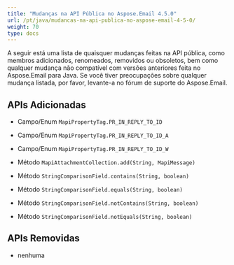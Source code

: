 ```yaml
---
title: "Mudanças na API Pública no Aspose.Email 4.5.0"
url: /pt/java/mudancas-na-api-publica-no-aspose-email-4-5-0/
weight: 70
type: docs
---
```


A seguir está uma lista de quaisquer mudanças feitas na API pública, como membros adicionados, renomeados, removidos ou obsoletos, bem como qualquer mudança não compatível com versões anteriores feita no Aspose.Email para Java. Se você tiver preocupações sobre qualquer mudança listada, por favor, levante-a no fórum de suporte do Aspose.Email.
## **APIs Adicionadas**
- Campo/Enum `MapiPropertyTag.PR_IN_REPLY_TO_ID`
- Campo/Enum `MapiPropertyTag.PR_IN_REPLY_TO_ID_A`
- Campo/Enum `MapiPropertyTag.PR_IN_REPLY_TO_ID_W`

- Método `MapiAttachmentCollection.add(String, MapiMessage)`

- Método `StringComparisonField.contains(String, boolean)`
- Método `StringComparisonField.equals(String, boolean)`
- Método `StringComparisonField.notContains(String, boolean)`
- Método `StringComparisonField.notEquals(String, boolean)`
## **APIs Removidas**
- nenhuma